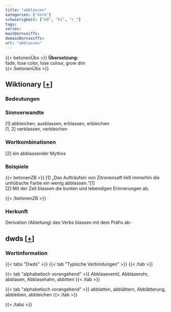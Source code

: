 ```yaml
---
title: "abblassen"
kategorien: ["Verb"]
schwierigkeit: ["k0", "h1", "r_"]
tags:
series:
mainDornseiffs:
domainDornseiffs:
url: "abblassen"
---
```


{{< betonenÜbs >}}
**Übersetzung:**  
fade, lose color, lose colour, grow dim  
{{< /betonenÜbs >}}

## Wiktionary [[+](https://de.wiktionary.org/wiki/abblassen)]

### Bedeutungen

### Sinnverwandte
[1] abbleichen, ausblassen, erblassen, erbleichen  
[1, 2] verblassen, verbleichen  

### Wortkombinationen
[2] ein abblassender Mythos  

### Beispiele
{{< betonenZB >}}
[1] „Das Aufträufeln von Zitronensaft ließ immerhin die unhübsche Farbe ein wenig abblassen.“[1]  
[2] Mit der Zeit blassen die bunten und lebendigen Erinnerungen ab.  

{{< /betonenZB >}}
### Herkunft
Derivation (Ableitung) des Verbs blassen mit dem Präfix ab-  



## dwds [[+](https://www.dwds.de/wb/abblassen)]

### Wortinformation
{{< tabs "Dwds" >}}
{{< tab "Typische Verbindungen" >}}
{{< /tab >}}

{{< tab "alphabetisch vorangehend" >}}
Abblaseventil, Abblaserohr, abblasen, Abblasehahn, abbitten
{{< /tab >}}

{{< tab "alphabetisch vorangehend" >}}
abblatten, abblättern, Abblätterung, abbleiben, abbleichen
{{< /tab >}}

{{< /tabs >}}

